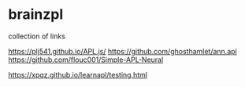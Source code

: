 # brainzpl

collection of links

https://plj541.github.io/APL.js/
https://github.com/ghosthamlet/ann.apl
https://github.com/flouc001/Simple-APL-Neural

https://xpqz.github.io/learnapl/testing.html

